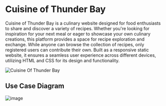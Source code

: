 # Cuisine of Thunder Bay

Cuisine of Thunder Bay is a culinary website designed for food enthusiasts to share and discover a variety of recipes. Whether you're looking for inspiration for your next meal or eager to showcase your own culinary creations, this platform provides a space for recipe exploration and exchange. While anyone can browse the collection of recipes, only registered users can contribute their own. Built as a responsive static website, it ensures a seamless user experience across different devices, utilizing HTML and CSS for its design and functionality.

![Cuisine Of Thunder Bay](https://github.com/user-attachments/assets/524c1def-78e6-41a4-973c-93c1403900c5)


## Use Case Diagram

![image](https://github.com/user-attachments/assets/ac9dde48-1f5b-4822-a1b6-85c6e1c7afcd)

